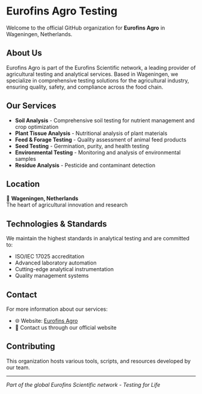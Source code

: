 # Eurofins Agro Testing

Welcome to the official GitHub organization for **Eurofins Agro** in Wageningen, Netherlands.

## About Us

Eurofins Agro is part of the Eurofins Scientific network, a leading provider of agricultural testing and analytical services. Based in Wageningen, we specialize in comprehensive testing solutions for the agricultural industry, ensuring quality, safety, and compliance across the food chain.

## Our Services

- **Soil Analysis** - Comprehensive soil testing for nutrient management and crop optimization
- **Plant Tissue Analysis** - Nutritional analysis of plant materials
- **Feed & Forage Testing** - Quality assessment of animal feed products
- **Seed Testing** - Germination, purity, and health testing
- **Environmental Testing** - Monitoring and analysis of environmental samples
- **Residue Analysis** - Pesticide and contaminant detection

## Location

📍 **Wageningen, Netherlands**  
The heart of agricultural innovation and research

## Technologies & Standards

We maintain the highest standards in analytical testing and are committed to:
- ISO/IEC 17025 accreditation
- Advanced laboratory automation
- Cutting-edge analytical instrumentation
- Quality management systems

## Contact

For more information about our services:
- 🌐 Website: [Eurofins Agro](https://www.eurofins-agro.com/)
- 📧 Contact us through our official website

## Contributing

This organization hosts various tools, scripts, and resources developed by our team.

---

*Part of the global Eurofins Scientific network - Testing for Life*
